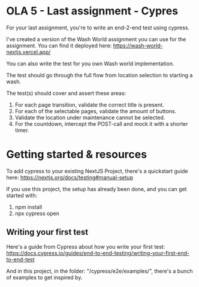 # OLA 5 - Last assignment - Cypres

For your last assignment, you're to write an end-2-end test using cypress.

I've created a version of the Wash World assignment you can use for the assignment.
You can find it deployed here:
https://wash-world-nextjs.vercel.app/

You can also write the test for you own Wash world implementation.

The test should go through the full flow from location selection to starting a wash.

The test(s) should cover and assert these areas:

1. For each page transition, validate the correct title is present.
2. For each of the selectable pages, validate the amount of buttons.
3. Validate the location under maintenance cannot be selected.
4. For the countdown, intercept the POST-call and mock it with a shorter timer.

# Getting started & resources

To add cypress to your existing NextJS Project, there's a quickstart guide here:
https://nextjs.org/docs/testing#manual-setup

If you use this project, the setup has already been done, and you can get started with:

1. npm install
2. npx cypress open

## Writing your first test

Here's a guide from Cypress about how you write your first test:
https://docs.cypress.io/guides/end-to-end-testing/writing-your-first-end-to-end-test

And in this project, in the folder: "/cypress/e2e/examples/", there's a bunch of examples to get inspired by.
